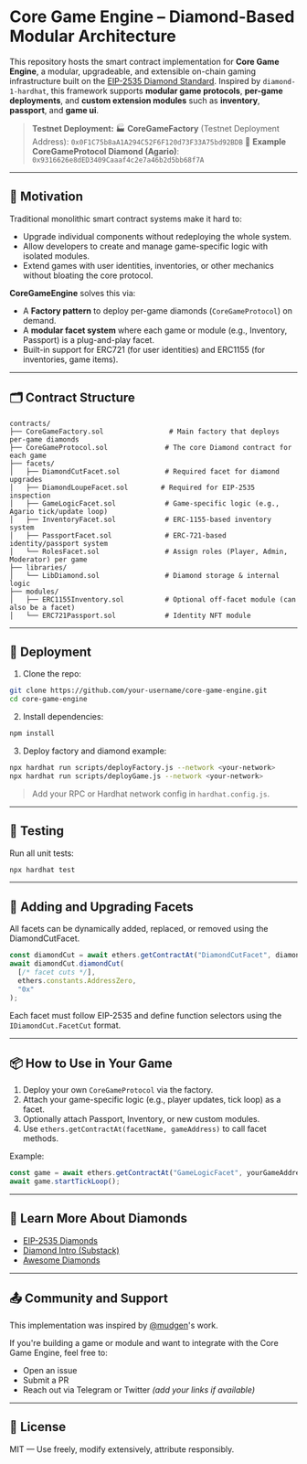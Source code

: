 # Core Game Engine – Diamond-Based Modular Architecture

This repository hosts the smart contract implementation for **Core Game Engine**, a modular, upgradeable, and extensible on-chain gaming infrastructure built on the [EIP-2535 Diamond Standard](https://eips.ethereum.org/EIPS/eip-2535). Inspired by `diamond-1-hardhat`, this framework supports **modular game protocols**, **per-game deployments**, and **custom extension modules** such as **inventory**, **passport**, and **game ui**.

> **Testnet Deployment:**
> 🏭 **CoreGameFactory** (Testnet Deployment Address): `0x0F1C75b8aA1A294C52F6F120d73F33A75bd92BDB`
> 💠 **Example CoreGameProtocol Diamond (Agario)**: `0x9316626e8dED3409Caaaf4c2e7a46b2d5bb68f7A`


---

## 🧱 Motivation

Traditional monolithic smart contract systems make it hard to:

- Upgrade individual components without redeploying the whole system.
- Allow developers to create and manage game-specific logic with isolated modules.
- Extend games with user identities, inventories, or other mechanics without bloating the core protocol.

**CoreGameEngine** solves this via:

- A **Factory pattern** to deploy per-game diamonds (`CoreGameProtocol`) on demand.
- A **modular facet system** where each game or module (e.g., Inventory, Passport) is a plug-and-play facet.
- Built-in support for ERC721 (for user identities) and ERC1155 (for inventories, game items).

---

## 🗂️ Contract Structure

```
contracts/
├── CoreGameFactory.sol                # Main factory that deploys per-game diamonds
├── CoreGameProtocol.sol              # The core Diamond contract for each game
├── facets/
│   ├── DiamondCutFacet.sol           # Required facet for diamond upgrades
│   ├── DiamondLoupeFacet.sol        # Required for EIP-2535 inspection
│   ├── GameLogicFacet.sol            # Game-specific logic (e.g., Agario tick/update loop)
│   ├── InventoryFacet.sol            # ERC-1155-based inventory system
│   ├── PassportFacet.sol             # ERC-721-based identity/passport system
│   └── RolesFacet.sol                # Assign roles (Player, Admin, Moderator) per game
├── libraries/
│   └── LibDiamond.sol                # Diamond storage & internal logic
├── modules/
│   ├── ERC1155Inventory.sol          # Optional off-facet module (can also be a facet)
│   └── ERC721Passport.sol            # Identity NFT module
```

---

## 🚀 Deployment

1. Clone the repo:
```bash
git clone https://github.com/your-username/core-game-engine.git
cd core-game-engine
```

2. Install dependencies:
```bash
npm install
```

3. Deploy factory and diamond example:
```bash
npx hardhat run scripts/deployFactory.js --network <your-network>
npx hardhat run scripts/deployGame.js --network <your-network>
```

> Add your RPC or Hardhat network config in `hardhat.config.js`.

---

## 🧪 Testing

Run all unit tests:

```bash
npx hardhat test
```

---

## 🧩 Adding and Upgrading Facets

All facets can be dynamically added, replaced, or removed using the DiamondCutFacet.

```js
const diamondCut = await ethers.getContractAt("DiamondCutFacet", diamondAddress);
await diamondCut.diamondCut(
  [/* facet cuts */],
  ethers.constants.AddressZero,
  "0x"
);
```

Each facet must follow EIP-2535 and define function selectors using the `IDiamondCut.FacetCut` format.

---

## 📦 How to Use in Your Game

1. Deploy your own `CoreGameProtocol` via the factory.
2. Attach your game-specific logic (e.g., player updates, tick loop) as a facet.
3. Optionally attach Passport, Inventory, or new custom modules.
4. Use `ethers.getContractAt(facetName, gameAddress)` to call facet methods.

Example:
```js
const game = await ethers.getContractAt("GameLogicFacet", yourGameAddress);
await game.startTickLoop();
```

---

## 📘 Learn More About Diamonds

- [EIP-2535 Diamonds](https://eips.ethereum.org/EIPS/eip-2535)
- [Diamond Intro (Substack)](https://eip2535diamonds.substack.com/p/introduction-to-the-diamond-standard)
- [Awesome Diamonds](https://github.com/mudgen/awesome-diamonds)

---

## 📤 Community and Support

This implementation was inspired by [@mudgen](https://twitter.com/mudgen)'s work.

If you're building a game or module and want to integrate with the Core Game Engine, feel free to:

- Open an issue
- Submit a PR
- Reach out via Telegram or Twitter *(add your links if available)*

---

## 🪪 License

MIT — Use freely, modify extensively, attribute responsibly.
